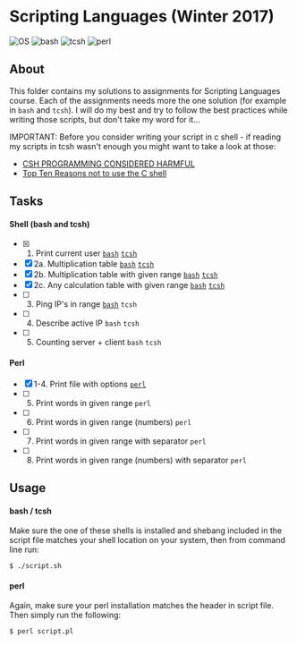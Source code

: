 # Scripting Languages (Winter 2017)
![OS](https://img.shields.io/badge/macOS-v10.13-orange.svg)
![bash](https://img.shields.io/badge/bash-v4.4-green.svg)
![tcsh](https://img.shields.io/badge/tcsh-v6.18.01-blue.svg)
![perl](https://img.shields.io/badge/perl-v5.18.2-red.svg)

## About

This folder contains my solutions to assignments for Scripting Languages course. Each of the assignments needs more the one solution (for example in `bash` and `tcsh`). I will do my best and try to follow the best practices while writing those scripts, but don't take my word for it...

IMPORTANT: Before you consider writing your script in c shell - if reading my scripts in tcsh wasn't enough you might want to take a look at those:
- [CSH PROGRAMMING CONSIDERED HARMFUL](http://www.faqs.org/faqs/unix-faq/shell/csh-whynot/)
- [Top Ten Reasons not to use the C shell](http://www.grymoire.com/unix/CshTop10.txt)

## Tasks

#### Shell (bash and tcsh)

- [x] 1. Print current user [`bash`](shell/whoami.bash) [`tcsh`](shell/whoami.tcsh)
- [x] 2a. Multiplication table [`bash`](shell/multiplication-table.bash) [`tcsh`](shell/multiplication-table.tcsh)
- [x] 2b. Multiplication table with given range [`bash`](shell/multiplication-table-in-range.bash) [`tcsh`](shell/multiplication-table-in-range.tcsh)
- [x] 2c. Any calculation table with given range [`bash`](shell/calculation-table-in-range.bash) [`tcsh`](shell/calculation-table-in-range.tcsh)
- [ ] 3. Ping IP's in range [`bash`](shell/ping-in-range.bash) `tcsh`
- [ ] 4. Describe active IP `bash` `tcsh`
- [ ] 5. Counting server + client `bash` `tcsh`

#### Perl

- [x] 1-4. Print file with options [`perl`](perl/print-file.pl)
- [ ] 5. Print words in given range `perl`
- [ ] 6. Print words in given range (numbers) `perl`
- [ ] 7. Print words in given range with separator `perl`
- [ ] 8. Print words in given range (numbers) with separator `perl`

## Usage

#### bash / tcsh

Make sure the one of these shells is installed and shebang included in the script file matches your shell location on your system, then from command line run:

```
$ ./script.sh
```

#### perl

Again, make sure your perl installation matches the header in script file. Then simply run the following:

```
$ perl script.pl
```
